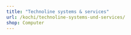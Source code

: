 ```yaml
---
title: "Technoline systems & services"
url: /kochi/technoline-systems-und-services/
shop: Computer
---
```

